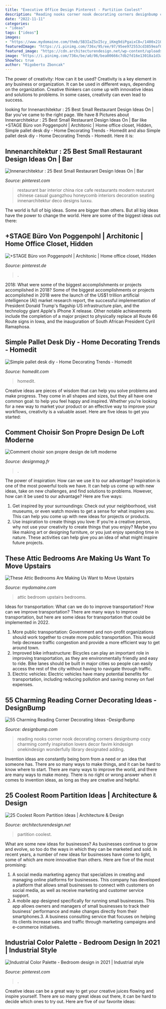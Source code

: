 ```yaml
---
title: "Executive Office Design Pinterest - Partition Coolest"
description: "Reading nooks corner nook decorating corners designbump cozy charming comfy inspiration lovers decor favim kindesign onekindesign wonderfully library designated adding"
date: "2022-11-11"
categories:
- "ideas"
tags: ["ideas"]
images:
- "https://www.mydomaine.com/thmb/5B3IaZSoI5cy_iKmg9diPgaixC8=/1400x2100/filters:fill(auto,1)/FantasticFrank_plants-eb7a3b3b4e894164a8a6e7d1806ec346.jpg"
featuredImage: "https://i.pinimg.com/736x/95/ee/97/95ee972553cd3859eaf03e147303a98a.jpg"
featured_image: "https://cdn.architecturendesign.net/wp-content/uploads/2014/08/951.jpg"
image: "https://i.pinimg.com/736x/be/a0/06/bea00666c7db2fd16e13018a1d3abc14.jpg"
ShowToc: true
author: "Rigoberto Zboncak"
---
```



The power of creativity: How can it be used?
Creativity is a key element in any business or organization. It can be used in different ways, depending on the organization. Creative thinkers can come up with innovative ideas and solutions to problems. In some cases, creativity can even lead to success.

	

		
looking for Innenarchitektur : 25 Best Small Restaurant Design Ideas On | Bar you've came to the right page. We have 8 Pictures about Innenarchitektur : 25 Best Small Restaurant Design Ideas On | Bar like +STAGE Büro von Poggenpohl | Architonic | Home office closet, Hidden, Simple pallet desk diy - Home Decorating Trends - Homedit and also Simple pallet desk diy - Home Decorating Trends - Homedit. Here it is:
		
    
## Innenarchitektur : 25 Best Small Restaurant Design Ideas On | Bar

<img loading=lazy src="https://i.pinimg.com/736x/be/a0/06/bea00666c7db2fd16e13018a1d3abc14.jpg" onerror="this.onerror=null;this.src='https://tse1.mm.bing.net/th?id=OIP.lf6tvcq8meaItsuE46M5uQHaLH&amp;pid=15.1';" alt="Innenarchitektur : 25 Best Small Restaurant Design Ideas On | Bar">

_Source: pinterest.com_

>restaurant bar interior china rice cafe restaurants modern resturant chinese casual guangzhou honeycomb interiors decoration seating innenarchitektur deco designs luxxu. 

	

The world is full of big ideas. Some are bigger than others. But all big ideas have the power to change the world. Here are some of the biggest ideas out there:

    
## +STAGE Büro Von Poggenpohl | Architonic | Home Office Closet, Hidden

<img loading=lazy src="https://i.pinimg.com/736x/75/3d/a7/753da77d25e12b704ee254dee7a9e2e2--poggenpohl-kitchen-bookshelves.jpg" onerror="this.onerror=null;this.src='https://tse4.mm.bing.net/th?id=OIP.TJZOiUi7mStMxLQeQjd36gAAAA&amp;pid=15.1';" alt="+STAGE Büro von Poggenpohl | Architonic | Home office closet, Hidden">

_Source: pinterest.de_

>. 

	

2018: What were some of the biggest accomplishments or projects accomplished in 2018?
Some of the biggest accomplishments or projects accomplished in 2018 were the launch of the US$1 trillion artificial intelligence (AI) market research report, the successful implementation of President Donald Trump's flagship US infrastructure plan, and the technology giant Apple's iPhone X release. Other notable achievements include the completion of a major project to physically replace all Route 66 Route signs in Iowa, and the inauguration of South African President Cyril Ramaphosa.

    
## Simple Pallet Desk Diy - Home Decorating Trends - Homedit

<img loading=lazy src="http://cdn.homedit.com/wp-content/uploads/2015/07/Simple-pallet-desk-diy-576x1024.jpg" onerror="this.onerror=null;this.src='https://tse3.mm.bing.net/th?id=OIP.BQAgc8e1eiB6eD7xSNoOBgHaNK&amp;pid=15.1';" alt="Simple pallet desk diy - Home Decorating Trends - Homedit">

_Source: homedit.com_

>homedit. 

	

Creative ideas are pieces of wisdom that can help you solve problems and make progress. They come in all shapes and sizes, but they all have one common goal: to help you feel happy and inspired. Whether you're looking for a new way to market your product or an effective way to improve your workflows, creativity is a valuable asset. Here are five ideas to get you started: 

    
## Comment Choisir Son Propre Design De Loft Moderne

<img loading=lazy src="https://designmag.fr/wp-content/uploads/Mezzanine-suspendue-loft.jpg" onerror="this.onerror=null;this.src='https://tse3.mm.bing.net/th?id=OIP.6NkspKNINaPSqUThmEC9OgAAAA&amp;pid=15.1';" alt="Comment choisir son propre design de loft moderne">

_Source: designmag.fr_

>. 

	

The power of inspiration: How can we use it to our advantage?
Inspiration is one of the most powerful tools we have. It can help us come up with new ideas, take on new challenges, and find solutions to problems. However, how can it be used to our advantage? Here are five ways: 
1) Get inspired by your surroundings: Check out your neighborhood, visit museums, or even watch movies to get a sense for what inspires you. This can help you come up with new ideas for projects or products. 
2) Use inspiration to create things you love: If you’re a creative person, why not use your creativity to create things that you enjoy? Maybe you like making art or designing furniture, or you just enjoy spending time in nature. These activities can help give you an idea of what might inspire future projects.

    
## These Attic Bedrooms Are Making Us Want To Move Upstairs

<img loading=lazy src="https://www.mydomaine.com/thmb/5B3IaZSoI5cy_iKmg9diPgaixC8=/1400x2100/filters:fill(auto,1)/FantasticFrank_plants-eb7a3b3b4e894164a8a6e7d1806ec346.jpg" onerror="this.onerror=null;this.src='https://tse2.mm.bing.net/th?id=OIP.QwlMM5B706YrJR370teIEAHaLH&amp;pid=15.1';" alt="These Attic Bedrooms Are Making Us Want to Move Upstairs">

_Source: mydomaine.com_

>attic bedroom upstairs bedrooms. 

	

Ideas for transportation: What can we do to improve transportation?
How can we improve transportation? 
There are many ways to improve transportation, but here are some ideas for transportation that could be implemented in 2022.

1. More public transportation: Government and non-profit organizations should work together to create more public transportation. This would help decrease traffic congestion and provide a more efficient way to get around town.
2. Improved bike infrastructure: Bicycles can play an important role in improving transportation, as they are environmentally friendly and easy to ride. Bike lanes should be built in major cities so people can easily access the rest of the city without having to navigate through traffic. 
3. Electric vehicles: Electric vehicles have many potential benefits for transportation, including reducing pollution and saving money on fuel expenses.

    
## 55 Charming Reading Corner Decorating Ideas -DesignBump

<img loading=lazy src="https://cdn.designbump.com/wp-content/uploads/2015/11/reading-corner-nook08.jpg" onerror="this.onerror=null;this.src='https://tse1.mm.bing.net/th?id=OIP.Pt200OS5GDaQzj09eI_-DQHaLH&amp;pid=15.1';" alt="55 Charming Reading Corner Decorating Ideas -DesignBump">

_Source: designbump.com_

>reading nooks corner nook decorating corners designbump cozy charming comfy inspiration lovers decor favim kindesign onekindesign wonderfully library designated adding. 

	

Invention ideas are constantly being born from a need or an idea that someone has. There are so many ways to make things, and it can be hard to know where to start. There are many ways to improve the world, and there are many ways to make money. There is no right or wrong answer when it comes to invention ideas, as long as they are creative and helpful.

    
## 25 Coolest Room Partition Ideas | Architecture &amp; Design

<img loading=lazy src="https://cdn.architecturendesign.net/wp-content/uploads/2014/08/951.jpg" onerror="this.onerror=null;this.src='https://tse1.mm.bing.net/th?id=OIP.l6uPWvwx0ulWGilhQm37mgHaLK&amp;pid=15.1';" alt="25 Coolest Room Partition Ideas | Architecture &amp; Design">

_Source: architecturendesign.net_

>partition coolest. 

	

What are some new ideas for businesses?
As businesses continue to grow and evolve, so too do the ways in which they can be marketed and sold. In recent years, a number of new ideas for businesses have come to light, some of which are more innovative than others. Here are five of the most promising:
1. A social media marketing agency that specializes in creating and managing online platforms for businesses. This company has developed a platform that allows small businesses to connect with customers on social media, as well as receive marketing and customer service support.
2. A mobile app designed specifically for running small businesses. This app allows owners and managers of small businesses to track their business' performance and make changes directly from their smartphones.3. A business consulting service that focuses on helping its clients increase sales and traffic through marketing campaigns and e-commerce initiatives.
    
## Industrial Color Palette - Bedroom Design In 2021 | Industrial Style

<img loading=lazy src="https://i.pinimg.com/736x/95/ee/97/95ee972553cd3859eaf03e147303a98a.jpg" onerror="this.onerror=null;this.src='https://tse1.mm.bing.net/th?id=OIP.eVrwrHzNLPZqwSz6uzLLHAHaLH&amp;pid=15.1';" alt="Industrial Color Palette - Bedroom design in 2021 | Industrial style">

_Source: pinterest.com_

>. 

	

Creative ideas can be a great way to get your creative juices flowing and inspire yourself. There are so many great ideas out there, it can be hard to decide which ones to try out. Here are five of our favorite ideas: 

